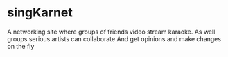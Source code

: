 # singKarnet
A networking site where groups of friends video 
stream karaoke. As well groups serious artists can 
collaborate And get opinions and make changes on
 the fly

